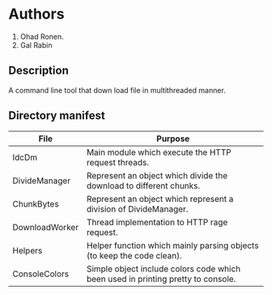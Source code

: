 # Authors
1. Ohad Ronen.
2. Gal Rabin

## Description
A command line tool that down load file in multithreaded manner.

## Directory manifest
| File | Purpose |
| --- | --- |
| IdcDm | Main module which execute the HTTP request threads. |
| DivideManager | Represent an object which divide the download to different chunks. |
| ChunkBytes | Represent an object which represent a division of DivideManager. |
| DownloadWorker | Thread implementation to HTTP rage request. |
| Helpers | Helper function which mainly parsing objects (to keep the code clean). |
| ConsoleColors | Simple object include colors code which been used in printing pretty to console. |

